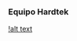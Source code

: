 ### Equipo Hardtek

[!alt text](https://lh3.googleusercontent.com/u/0/drive-viewer/AKGpihYyZ3M7pDtmL6aHez86eGFC-3Fh38_i82r6GHqzVcKGRGay1fuRTPy9fFPM15HndIT4tBsJQpfDM8omGB9cuJyXT6Ynhc_C1sA=w925-h941-v0)
